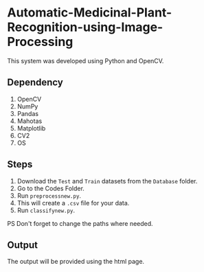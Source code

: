# Automatic-Medicinal-Plant-Recognition-using-Image-Processing

This system was developed using Python and OpenCV.

## Dependency
1. OpenCV
2. NumPy
3. Pandas
4. Mahotas
5. Matplotlib
6. CV2
7. OS

## Steps

1. Download the `Test` and `Train` datasets from the `Database` folder.
2. Go to the Codes Folder. 
3. Run `preprocessnew.py`.
4. This will create a `.csv` file for your data.
5. Run `classifynew.py`.

PS Don't forget to change the paths where needed.

## Output
The output will be provided using the html page.
